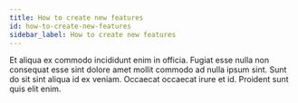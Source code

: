 ```yaml
---
title: How to create new features
id: how-to-create-new-features
sidebar_label: How to create new features
---
```


Et aliqua ex commodo incididunt enim in officia. Fugiat esse nulla non consequat esse sint dolore amet mollit commodo ad nulla ipsum sint. Sunt do sit sint aliqua id ex veniam. Occaecat occaecat irure et id. Proident sunt quis elit enim.

